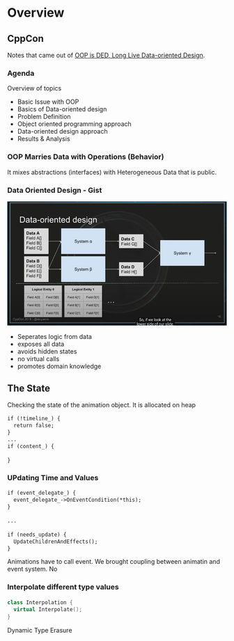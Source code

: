 # Overview
## CppCon
Notes that came out of [OOP is DED, Long Live Data-oriented Design](https://www.youtube.com/watch?v=yy8jQgmhbAU).
### Agenda
Overview of topics
- Basic Issue with OOP
- Basics of Data-oriented design
- Problem Definition
- Object oriented programming approach
- Data-oriented design approach
- Results & Analysis

### OOP Marries Data with Operations (Behavior)
It mixes abstractions (interfaces) with Heterogeneous Data that is public.

### Data Oriented Design - Gist
![hello](2022-09-21-06-24-13.png)
- Seperates logic from data
- exposes all data
- avoids hidden states
- no virtual calls
- promotes domain knowledge

## The State

Checking the state of the animation object. It is allocated on heap
```
if (!timeline_) {
  return false;
}
...
if (content_) {

}
```

### UPdating Time and Values
```
if (event_delegate_) {
  event_delegate_->OnEventCondition(*this);
}

...

if (needs_update) {
  UpdateChildrenAndEffects();
}
```
Animations have to call event. We brought coupling between animatin and event system. No 

### Interpolate different type values
```c++
class Interpolation {
  virtual Interpolate();
}
```
Dynamic Type Erasure